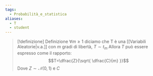 ```yaml
---
tags:
  - Probabilità_e_statistica
aliases:
  - T
  - student
---
```


>[!definizione]  Definizione
>$\forall m\geq 1$  diciamo che T è una [[Variabili Aleatorie|v.a.]] con $m$ gradi di libertà, $T\sim t_{m}$
>Allora $T$ può essere espresso come il rapporto:
>$$T=\dfrac{Z}{\sqrt{ \dfrac{C}{m} }}$$
>Dove $Z\sim \mathcal{N}(0,1)$ 
>e $C$